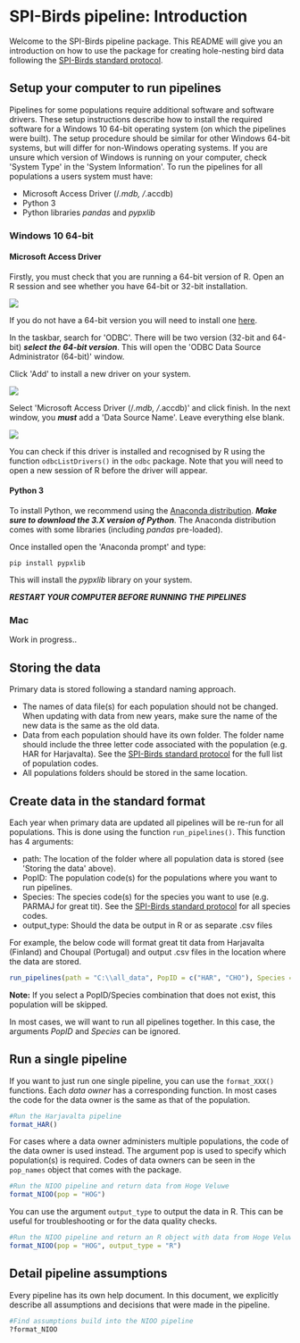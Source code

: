 
# SPI-Birds pipeline: Introduction

Welcome to the SPI-Birds pipeline package. This README will give you an introduction on how to use the package for creating hole-nesting bird data following the [SPI-Birds standard protocol](https://github.com/LiamDBailey/SPIBirds_Newsletter/blob/master/SPI_Birds_Protocol_v1.0.0.pdf).

## Setup your computer to run pipelines

Pipelines for some populations require additional software and software drivers. These setup instructions describe how to install the required software for a Windows 10 64-bit operating system (on which the pipelines were built). The setup procedure should be similar for other Windows 64-bit systems, but will differ for non-Windows operating systems. If you are unsure which version of Windows is running on your computer, check 'System Type' in the 'System Information'. To run the pipelines for all populations a users system must have:

- Microsoft Access Driver (/*.mdb, /*.accdb)
- Python 3
- Python libraries *pandas* and *pypxlib*

### Windows 10 64-bit

#### Microsoft Access Driver

Firstly, you must check that you are running a 64-bit version of R. Open an R session and see whether you have 64-bit or 32-bit installation.

![](https://github.com/LiamDBailey/TidyTuesday/blob/master/inst/extdata/README_imgs/R_version.jpg)

If you do not have a 64-bit version you will need to install one [here](https://www.r-project.org/).

In the taskbar, search for 'ODBC'. There will be two version (32-bit and 64-bit) ***select the 64-bit version***. This will open the 'ODBC Data Source Administrator (64-bit)' window.

Click 'Add' to install a new driver on your system.

![](https://github.com/LiamDBailey/TidyTuesday/blob/master/inst/extdata/README_imgs/ODBC_driver.jpg)

Select 'Microsoft Access Driver (/*.mdb, /*.accdb)' and click finish. In the next window, you ***must*** add a 'Data Source Name'. Leave everything else blank.  

![](https://github.com/LiamDBailey/TidyTuesday/blob/master/inst/extdata/README_imgs/Add_name.jpg)

You can check if this driver is installed and recognised by R using the function `odbcListDrivers()` in the `odbc` package. Note that you will need to open a new session of R before the driver will appear.

#### Python 3

To install Python, we recommend using the [Anaconda distribution](https://www.anaconda.com/distribution/). ***Make sure to download the 3.X version of Python***. The Anaconda distribution comes with some libraries (including *pandas* pre-loaded).

Once installed open the 'Anaconda prompt' and type:

`pip install pypxlib`

This will install the *pypxlib* library on your system.

***RESTART YOUR COMPUTER BEFORE RUNNING THE PIPELINES***

### Mac

Work in progress..

## Storing the data

Primary data is stored following a standard naming approach.

* The names of data file(s) for each population should not be changed. When updating with data from new years, make sure the name of the new data is the same as the old data.
* Data from each population should have its own folder. The folder name should include the three letter code associated with the population (e.g. HAR for Harjavalta). See the [SPI-Birds standard protocol](https://github.com/LiamDBailey/SPIBirds_Newsletter/blob/master/SPI_Birds_Protocol_v1.0.0.pdf) for the full list of population codes.
* All populations folders should be stored in the same location.

## Create data in the standard format

Each year when primary data are updated all pipelines will be re-run for all populations. This is done using the function `run_pipelines()`. This function has 4 arguments:

* path: The location of the folder where all population data is stored (see 'Storing the data' above).
* PopID: The population code(s) for the populations where you want to run pipelines.
* Species: The species code(s) for the species you want to use (e.g. PARMAJ for great tit). See the [SPI-Birds standard protocol](https://github.com/LiamDBailey/SPIBirds_Newsletter/blob/master/SPI_Birds_Protocol_v1.0.0.pdf) for all species codes.
* output_type: Should the data be output in R or as separate .csv files

For example, the below code will format great tit data from Harjavalta (Finland) and Choupal (Portugal) and output .csv files in the location where the data are stored.

```r
run_pipelines(path = "C:\\all_data", PopID = c("HAR", "CHO"), Species = "PARMAJ", output_type = "csv")
```

**Note:** If you select a PopID/Species combination that does not exist, this population will be skipped.

In most cases, we will want to run all pipelines together. In this case, the arguments *PopID* and *Species* can be ignored.

## Run a single pipeline

If you want to just run one single pipeline, you can use the `format_XXX()` functions. Each *data owner* has a corresponding function. In most cases the code for the data owner is the same as that of the population.

```r
#Run the Harjavalta pipeline
format_HAR()
```

For cases where a data owner administers multiple populations, the code of the data owner is used instead. The argument pop is used to specify which population(s) is required. Codes of data owners can be seen in the `pop_names` object that comes with the package.

```r
#Run the NIOO pipeline and return data from Hoge Veluwe
format_NIOO(pop = "HOG")
```

You can use the argument `output_type` to output the data in R. This can be useful for troubleshooting or for the data quality checks.

```r
#Run the NIOO pipeline and return an R object with data from Hoge Veluwe
format_NIOO(pop = "HOG", output_type = "R")
```

## Detail pipeline assumptions

Every pipeline has its own help document. In this document, we explicitly describe all assumptions and decisions that were made in the pipeline.

```r
#Find assumptions build into the NIOO pipeline
?format_NIOO
```

